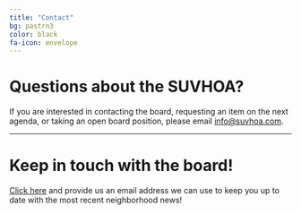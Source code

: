 ```yaml
---
title: "Contact"
bg: pastrn3
color: black
fa-icon: envelope
---
```


# Questions about the SUVHOA?
If you are interested in contacting the board, requesting an item on the next agenda, or taking an open board position, please email info@suvhoa.com.

----------

# Keep in touch with the board!
<a href="#show-popup" onclick="showPopup()">Click here</a> and provide us an email address we can use to keep you up to date with the most recent neighborhood news!